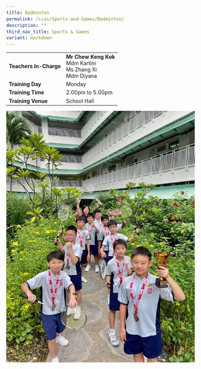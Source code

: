 ```yaml
---
title: Badminton
permalink: /ccas/Sports-and-Games/Badminton/
description: ""
third_nav_title: Sports & Games
variant: markdown
---
```

| | |
| --- | ---|
| **Teachers In-Charge** |**Mr Chew Keng Kok**<br>Mdm Kartini<br>Ms Zhang Xi<br>Mdm Diyana<br>
|**Training Day**|Monday
|**Training Time**|2.00pm to 5.00pm
|**Training Venue**|School Hall

![](/images/badminton2023.JPG)
